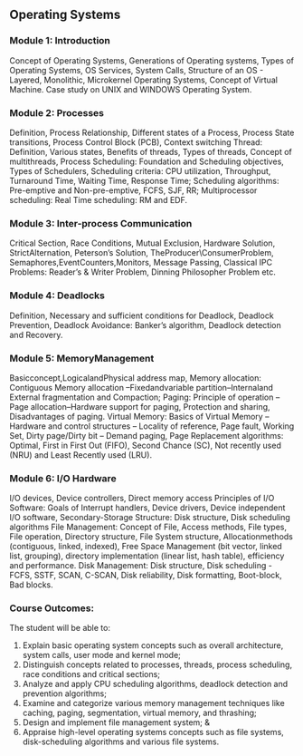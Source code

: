 ## Operating Systems
### Module 1: Introduction
Concept of Operating Systems, Generations of Operating systems, Types of Operating Systems, OS Services, System Calls, Structure of an OS - Layered, Monolithic, Microkernel Operating Systems, Concept of Virtual Machine. Case study on UNIX and WINDOWS Operating System.

### Module 2: Processes
Definition, Process Relationship, Different states of a Process, Process State transitions, Process Control Block (PCB), Context switching Thread: Definition, Various states, Benefits of threads, Types of threads, Concept of multithreads, Process Scheduling: Foundation and Scheduling objectives, Types of Schedulers, Scheduling criteria: CPU utilization, Throughput, Turnaround Time, Waiting Time, Response Time; Scheduling algorithms: Pre-emptive and Non-pre-emptive, FCFS, SJF, RR; Multiprocessor scheduling: Real Time scheduling: RM and EDF.

### Module 3: Inter-process Communication
Critical Section, Race Conditions, Mutual Exclusion, Hardware Solution, StrictAlternation, Peterson’s Solution, TheProducer\ConsumerProblem, Semaphores,EventCounters,Monitors, Message Passing, Classical IPC Problems: Reader’s & Writer Problem, Dinning Philosopher Problem etc.

### Module 4: Deadlocks
Definition, Necessary and sufficient conditions for Deadlock, Deadlock Prevention, Deadlock Avoidance: Banker’s algorithm, Deadlock detection and Recovery.

### Module 5: MemoryManagement
Basicconcept,LogicalandPhysical address map, Memory allocation: Contiguous Memory allocation –Fixedandvariable partition–Internaland External fragmentation and Compaction; Paging: Principle of operation – Page allocation–Hardware support for paging, Protection and sharing, Disadvantages of paging. Virtual Memory: Basics of Virtual Memory – Hardware and control structures – Locality of reference, Page fault, Working Set, Dirty page/Dirty bit – Demand paging, Page Replacement algorithms: Optimal, First in First Out (FIFO), Second Chance (SC), Not recently used (NRU) and Least Recently used (LRU).

### Module 6: I/O Hardware
I/O devices, Device controllers, Direct memory access Principles of I/O Software: Goals of Interrupt handlers, Device drivers, Device independent I/O software, Secondary-Storage Structure: Disk structure, Disk scheduling algorithms File Management: Concept of File, Access methods, File types, File operation, Directory structure, File System structure, Allocationmethods (contiguous, linked, indexed), Free Space Management (bit vector, linked list, grouping), directory implementation (linear list, hash table), efficiency and performance. Disk Management: Disk structure, Disk scheduling - FCFS, SSTF, SCAN, C-SCAN, Disk reliability, Disk formatting, Boot-block, Bad blocks.

### Course Outcomes:
The student will be able to:
1. Explain basic operating system concepts such as overall architecture, system calls, user mode and kernel mode;
2. Distinguish concepts related to processes, threads, process scheduling, race conditions and critical sections;
3. Analyze and apply CPU scheduling algorithms, deadlock detection and prevention algorithms;
4. Examine and categorize various memory management techniques like caching, paging, segmentation, virtual memory, and thrashing;
5. Design and implement file management system; &
6. Appraise high-level operating systems concepts such as file systems, disk-scheduling algorithms and various file systems.
